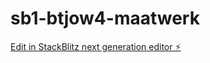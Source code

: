 # sb1-btjow4-maatwerk

[Edit in StackBlitz next generation editor ⚡️](https://stackblitz.com/~/github.com/Mvdl11/sb1-btjow4-maatwerk)
